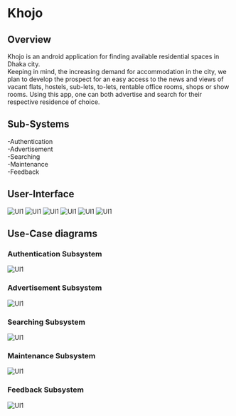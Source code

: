 # Khojo

## Overview  
Khojo is an android application for finding available residential spaces in Dhaka city.  
Keeping in mind, the increasing demand for accommodation in the city, we plan to develop the prospect for an easy access to the news and views of vacant flats, hostels, sub-lets, to-lets, rentable office rooms, shops or show rooms.  Using this app, one can both advertise and search for their respective residence of choice.  

## Sub-Systems  
-Authentication  
-Advertisement  
-Searching  
-Maintenance  
-Feedback  

## User-Interface
![UI1](prototypes/Screenshot_2019-09-18-14-49-05-13.png)
![UI1](prototypes/Screenshot_2019-09-18-14-46-44-43.png)
![UI1](prototypes/Screenshot_2019-09-18-14-47-55-39.png)
![UI1](prototypes/Screenshot_2019-09-18-14-48-45-49.png)
![UI1](prototypes/Screenshot_2019-09-18-14-48-49-22.png)
![UI1](prototypes/Screenshot_2019-09-18-14-48-52-87.png)  
## Use-Case diagrams  
### Authentication Subsystem  
![UI1](use%20case-diagrams/Picture1.png)  
### Advertisement Subsystem  
![UI1](use%20case-diagrams/Picture2.png)  
### Searching Subsystem  
![UI1](use%20case-diagrams/Picture3.png)  
### Maintenance Subsystem  
![UI1](use%20case-diagrams/Picture4.png)  
### Feedback Subsystem  
![UI1](use%20case-diagrams/Picture5.png)  
